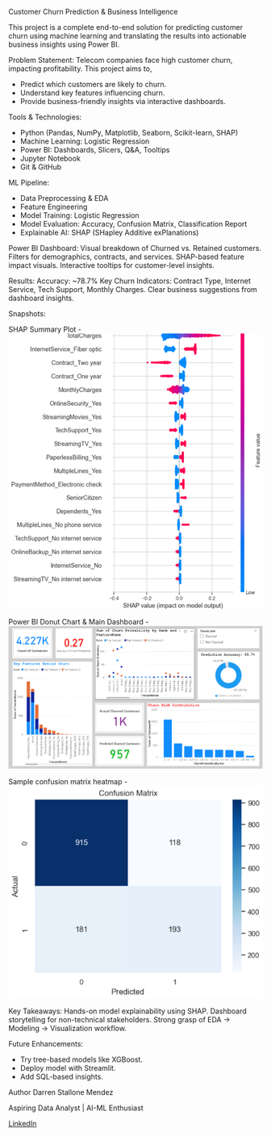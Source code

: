 Customer Churn Prediction & Business Intelligence

This project is a complete end-to-end solution for predicting customer churn using machine learning and translating the results into actionable business insights using Power BI.

Problem Statement:
Telecom companies face high customer churn, impacting profitability. This project aims to,
- Predict which customers are likely to churn.
- Understand key features influencing churn.
- Provide business-friendly insights via interactive dashboards.

Tools & Technologies:
* Python (Pandas, NumPy, Matplotlib, Seaborn, Scikit-learn, SHAP)
* Machine Learning: Logistic Regression
* Power BI: Dashboards, Slicers, Q&A, Tooltips
* Jupyter Notebook
* Git & GitHub

ML Pipeline:
- Data Preprocessing & EDA
- Feature Engineering
- Model Training: Logistic Regression
- Model Evaluation: Accuracy, Confusion Matrix, Classification Report
- Explainable AI: SHAP (SHapley Additive exPlanations)

Power BI Dashboard:
Visual breakdown of Churned vs. Retained customers.
Filters for demographics, contracts, and services.
SHAP-based feature impact visuals.
Interactive tooltips for customer-level insights.

Results:
Accuracy: ~78.7%
Key Churn Indicators: Contract Type, Internet Service, Tech Support, Monthly Charges.
Clear business suggestions from dashboard insights.

Snapshots:

SHAP Summary Plot - 
![SHAP Summary Plot](Images/Shap.png)

Power BI Donut Chart & Main Dashboard - 
![Power BI Dashboard](Images/Customer%20Churn%20Dashboard.png)

Sample confusion matrix heatmap - 
![Confusion Matrix](Images/Confusion%20Matrix.png)

Key Takeaways: 
Hands-on model explainability using SHAP.
Dashboard storytelling for non-technical stakeholders.
Strong grasp of EDA → Modeling → Visualization workflow.

Future Enhancements:
* Try tree-based models like XGBoost.
* Deploy model with Streamlit.
* Add SQL-based insights.

Author
Darren Stallone Mendez

Aspiring Data Analyst | AI-ML Enthusiast

[LinkedIn](https://www.linkedin.com/in/darrenstallonemendez)  